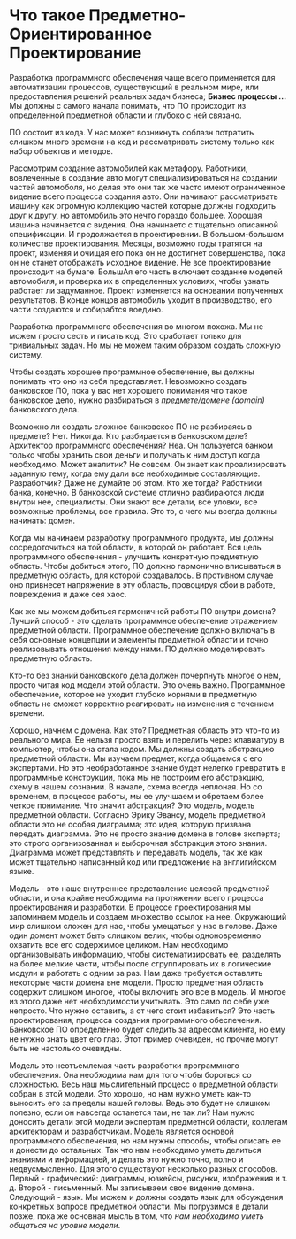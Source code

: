 # Что такое Предметно-Ориентированное Проектирование

Разработка программного обеспечения чаще всего применяется для автоматизации процессов, существующий в реальном мире, или предоставления решений реальных задач бизнеса; **Бизнес процессы ...** Мы должны с самого начала понимать, что ПО происходит из определенной предметной области и глубоко с ней связано.

ПО состоит из кода. У нас может возникнуть соблазн потратить слишком много времени на код и рассматривать систему только как набор объектов и методов.

Рассмотрим создание автомобилей как метафору. Работники, вовлеченные в создание авто могут специализироваться на создании частей автомоболя, но делая это они так же часто имеют ограниченное видение всего процесса создания авто. Они начинают рассматривать машину как огромную коллекцию частей которые должны подходить друг к другу, но автомобиль это нечто гораздо большее. Хорошая машина начинается с видения. Она начинаетс с тщательно описанной спецификации. И продолжается в проектировнии. В большом-большом количестве проектирования. Месяцы, возможно годы тратятся на проект, изменяя и очищая его пока он не достигнет совершенства, пока он не станет отображать исходное видение. Не все проектирование происходит на бумаге. БольшАя его часть включает создание моделей автомобиля, и проверка их в определенных условиях, чтобы узнать работает ли задуманное. Проект изменяется на основании полученных результатов. В конце концов автомобиль уходит в производство, его части создаются и собирабтся воедино.

Разработка программного обеспечения во многом похожа. Мы не можем просто сесть и писать код. Это сработает только для тривиальных задач. Но мы не можем таким образом создать сложную систему.

Чтобы создать хорошее программное обеспечение, вы должны понимать что оно из себя представляет. Невозможно создать банковское ПО, пока у вас нет хорошего понимания что такое банковское дело, нужно разбираться в *предмете/домене (domain)*  банковского дела.

Возможно ли создать сложное банковское ПО не разбираясь в предмете? Нет. Никогда. Кто разбирается в банковском деле? Архитектор программного обеспечения? Неа. Он пользуется банком только чтобы хранить свои деньги и получать к ним доступ когда необходимо. Может аналитик? Не совсем. Он знает как проализировать заданную тему, когда ему дали все необходимые составляющие. Разработчик? Даже не думайте об этом. Кто же тогда? Работники банка, конечно. В банковской системе отлично разбираются люди внутри нее, специалисты. Они знают все детали, все уловки, все возможные проблемы, все правила. Это то, с чего мы всегда должны начинать: домен.

Когда мы начинаем разработку программного продукта, мы должны сосредоточиться на той области, в которой он работает. Вся цель программного обеспечения - улучшить конкретную предметную область. Чтобы добиться этого, ПО должно гармонично вписываться в предметную область, для которой создавалось. В противном случае оно привнесет напряжение в эту область, провоцируя сбои в работе, повреждения и даже сея хаос.

Как же мы можем добиться гармоничной работы ПО внутри домена? Лучший способ - это сделать программное обеспечение отражением предметной области. Программное обеспечение должно включать в себя основные концепции и элементы предметной области и точно реализовывать отношения между ними. ПО должно моделировать предметную область.

Кто-то без знаний банковского дела должен почерпнуть многое о нем, просто читая код модели этой области. Это очень важно. Программное обеспечение, которое не уходит глубоко корнями в предметную область не сможет корректно реагировать на изменения с течением времени.

Хорошо, начнем с домена. Как это? Предметная область это что-то из реального мира. Ее нельзя просто взять и перелить через клавиатуру в компьютер, чтобы она стала кодом. Мы должны создать абстракцию предметной области. Мы изучаем предмет, когда общаемся с его экспертами. Но это необработанное знание будет нелегко превратить в программные конструкции, пока мы не построим его абстракцию, схему в нашем сознании. В начале, схема всегда неплоная. Но со временем, в процессе работы, мы ее улучшаем и обретаем более четкое понимание. Что значит абстракция? Это модель, модель предметной области. Согласно Эрику Эвансу, модель предметной области это не особая диаграмма; это идея, которую призвана передать диаграмма. Это не просто знание домена в голове эксперта; это строго организованная и выборочная абстракция этого знания. Диаграмма может представлять и передавать модель, так же как может тщательно написанный код или предложение на англигийском языке.

Модель - это наше внутреннее представление целевой предметной области, и она крайне необходима на протяжении всего процесса проектирования и разработки. В процессе проектирования мы запоминаем модель и создаем множество ссылок на нее. Окружающий мир слишком сложен для нас, чтобы умещаться у нас в голове. Даже один домент может быть слишком велик, чтобы одноновременно охватить все его содержимое целиком. Нам необходимо организовывать информацию, чтобы систематизировать ее, разделять на более мелкие части, чтобы после сгруппировать их в логические модули и работать с одним за раз. Нам даже требуется оставлять некоторые части домена вне модели. Просто предметная область содержит слишком многое, чтобы включить это все в модель. И многое из этого даже нет необходимости учитывать. Это само по себе уже непросто. Что нужно оставить, а от чего стоит избавиться? Это часть проектирования, процесса создания программного обеспечения. Банковское ПО определенно будет следить за адресом клиента, но ему не нужно знать цвет его глаз. Этот пример очевиден, но прочие могут быть не настолько очевидны.

Модель это неотъемлемая часть разработки программного обеспечения. Она необходима нам для того чтобы бороться со сложностью. Весь наш мыслительный процесс о предметной области собран в этой модели. Это хорошо, но нам нужно уметь как-то выносить его за пределы нашей головы. Ведь это будет не слишком полезно, если он навсегда останется там, не так ли? Нам нужно доносить детали этой модели экспертам предметной области, коллегам архитекторам и разработчикам. Модель является основой программного обеспечения, но нам нужны способы, чтобы описать ее и донести до остальных. Так что нам необходимо уметь делиться знаниями и информацией, и делать это нужно точно, полно и недвусмысленно. Для этого существуют несколько разных способов. Первый - графический: диаграммы, юзкейсы, рисунки, изображения и т. д. Второй - письменный. Мы записываем свое видение домена. Следующий - язык. Мы можем и должны создать язык для обсуждения конкретных вопросв предметной области. Мы погрузимся в детали позже, пока же основная мысль в том, что *нам необходимо уметь общаться на уровне модели*. 

